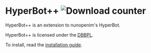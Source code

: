 # HyperBot++ ![Download counter](https://img.shields.io/github/downloads/userbot8895/HyperBot-Plus/latest/total?color=%23aaaaa&label=downloads)
HyperBot++ is an extension to nunopenim's HyperBot.

HyperBot++ is licensed under the [DBBPL](https://github.com/githubcatw/HyperBot_Plus/blob/master/licenses/DBBPL.md).

To install, read the [installation guide](https://github.com/githubcatw/HyperBot_Plus/blob/master/guides/Install.md).

